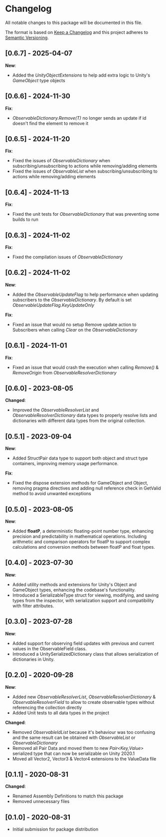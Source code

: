 # Changelog
All notable changes to this package will be documented in this file.

The format is based on [Keep a Changelog](http://keepachangelog.com/en/1.0.0/)
and this project adheres to [Semantic Versioning](http://semver.org/spec/v2.0.0.html).

## [0.6.7] - 2025-04-07

**New**:
- Added the *UnityObjectExtensions* to help add extra logic to Unity's *GameObject* type objects

## [0.6.6] - 2024-11-30

**Fix**:
- *ObservableDictionary.Remove(T)* no longer sends an update if id doesn't find the element to remove it

## [0.6.5] - 2024-11-20

**Fix**:
- Fixed the issues of *ObservableDictionary* when subscribing/unsubscribing to actions while removing/adding elements
- Fixed the issues of *ObservableList* when subscribing/unsubscribing to actions while removing/adding elements

## [0.6.4] - 2024-11-13

**Fix**:
- Fixed the unit tests for *ObservableDictionary* that was preventing some builds to run

## [0.6.3] - 2024-11-02

**Fix**:
- Fixed the compilation issues of *ObservableDictionary*

## [0.6.2] - 2024-11-02

**New**:
- Added the *ObservableUpdateFlag* to help performance when updating subscribers to the *ObservableDictionary*. By default is set *ObservableUpdateFlag.KeyUpdateOnly*

**Fix**:
- Fixed an issue that would no setup Remove update action to Subscribers when calling *Clear* on the *ObservableDictionary*

## [0.6.1] - 2024-11-01

**Fix**:
- Fixed an issue that would crash the execution when calling *Remove()* & *RemoveOrigin* from *ObservableResolverDictionary*

## [0.6.0] - 2023-08-05

**Changed**:
- Improved the *ObservableResolverList* and *ObservableResolverDictionary* data types to properly resolve lists and dictionaries with different data types from the original collection.

## [0.5.1] - 2023-09-04

**New**:
- Added StructPair data type to support both object and struct type containers, improving memory usage performance.

**Fix**:
- Fixed the dispose extension methods for GameObject and Object, removing pragma directives and adding null reference check in GetValid method to avoid unwanted exceptions

## [0.5.0] - 2023-08-05

**New**:
- Added **floatP**, a deterministic floating-point number type, enhancing precision and predictability in mathematical operations. Including arithmetic and comparison operators for floatP to support complex calculations and conversion methods between floatP and float types.

## [0.4.0] - 2023-07-30

**New**:
- Added utility methods and extensions for Unity's Object and GameObject types, enhancing the codebase's functionality.
- Introduced a SerializableType struct for viewing, modifying, and saving types from the inspector, with serialization support and compatibility with filter attributes.

## [0.3.0] - 2023-07-28

**New**:
- Added support for observing field updates with previous and current values in the ObservableField class.
- Introduced a UnitySerializedDictionary class that allows serialization of dictionaries in Unity.

## [0.2.0] - 2020-09-28

**New**:
- Added new *ObservableResolverList*, *ObservableResolverDictionary* & *ObservableResolverField* to allow to create observable types without referencing the collection directly
- Added Unit tests to all data types in the project

**Changed**:
- Removed *ObservableIdList* because it's behaviour was too confusing and the same result can be obtained with *ObservableList* or *ObservableDictionary*
- Removed all Pair Data and moved them to new *Pair<Key,Value>* serialized type that can now be serializable on Unity 2020.1
- Moved all Vector2, Vector3 & Vector4 extensions to the ValueData file

## [0.1.1] - 2020-08-31

**Changed**:
- Renamed Assembly Definitions to match this package
- Removed unnecessary files

## [0.1.0] - 2020-08-31

- Initial submission for package distribution

